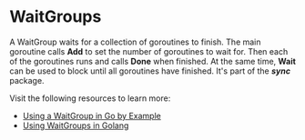 # WaitGroups

A WaitGroup waits for a collection of goroutines to finish. The main goroutine calls **Add** to set the number of goroutines to wait for. Then each of the goroutines runs and calls **Done** when finished. At the same time, **Wait** can be used to block until all goroutines have finished. It's part of the ***sync*** package.

Visit the following resources to learn more:

- [Using a WaitGroup in Go by Example](https://gobyexample.com/waitgroups)
- [Using WaitGroups in Golang](https://www.geeksforgeeks.org/using-waitgroup-in-golang/)